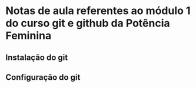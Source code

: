 # Notas de aula referentes ao módulo 1 do curso git e github da Potência Feminina

## Instalação do git

## Configuração do git